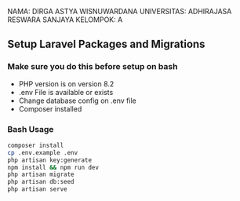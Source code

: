 NAMA: DIRGA ASTYA WISNUWARDANA
UNIVERSITAS: ADHIRAJASA RESWARA SANJAYA
KELOMPOK: A

## Setup Laravel Packages and Migrations



### Make sure you do this before setup on bash

- PHP version is on version 8.2
- .env File is available or exists
- Change database config on .env file
- Composer installed

### Bash Usage

```bash
composer install
cp .env.example .env
php artisan key:generate
npm install && npm run dev
php artisan migrate
php artisan db:seed
php artisan serve
```

